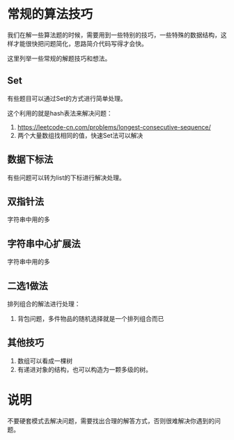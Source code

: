 # 常规的算法技巧
我们在解一些算法题的时候，需要用到一些特别的技巧，一些特殊的数据结构，这样才能很快把问题简化，思路简介代码写得才会快。

这里列举一些常规的解题技巧和想法。

## Set
有些题目可以通过Set的方式进行简单处理。

这个利用的就是hash表法来解决问题：
1. https://leetcode-cn.com/problems/longest-consecutive-sequence/
2. 两个大量数组找相同的值，快速Set法可以解决

## 数据下标法
有些问题可以转为list的下标进行解决处理。

## 双指针法
字符串中用的多

## 字符串中心扩展法
字符串中用的多

## 二选1做法
排列组合的解法进行处理：
1. 背包问题，多件物品的随机选择就是一个排列组合而已

## 其他技巧
1. 数组可以看成一棵树
2. 有递进对象的结构，也可以构造为一颗多级的树。

# 说明
不要硬套模式去解决问题，需要找出合理的解答方式，否则很难解决你遇到的问题。
